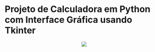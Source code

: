 <p align="center">
  <h1>Projeto de Calculadora em Python com Interface Gráfica usando Tkinter</h1>
</p>
<p align="center">
  <img src="https://github.com/user-attachments/assets/06430446-e9bc-440f-a7d1-543f6a184f65">
</p>
